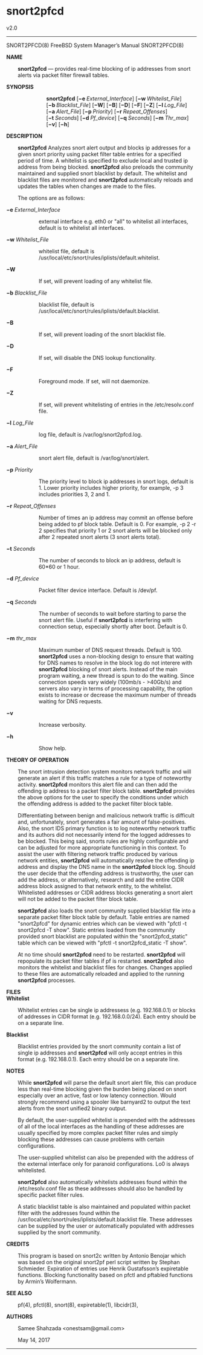 # snort2pfcd
v2.0
<!-- Creator     : groff version 1.19.2 -->
<!-- CreationDate: Mon May 15 18:05:47 2017 -->
<!DOCTYPE html PUBLIC "-//W3C//DTD HTML 4.01 Transitional//EN"
"http://www.w3.org/TR/html4/loose.dtd">
<html>
<head>
<meta name="generator" content="groff -Thtml, see www.gnu.org">
<meta http-equiv="Content-Type" content="text/html; charset=US-ASCII">
<meta name="Content-Style" content="text/css">
</head>
<body>

<hr>


<p valign="top">SNORT2PFCD(8) FreeBSD System
Manager&rsquo;s Manual SNORT2PFCD(8)</p>

<p style="margin-top: 1em" valign="top"><b>NAME</b></p>

<p style="margin-left:6%;"><b>snort2pfcd</b> &mdash;
provides real-time blocking of ip addresses from snort
alerts via packet filter firewall tables.</p>


<p style="margin-top: 1em" valign="top"><b>SYNOPSIS</b></p>

<p style="margin-left:21%;"><b>snort2pfcd</b>
[<b>&minus;e&nbsp;</b><i>External_Interface</i>]
[<b>&minus;w&nbsp;</b><i>Whitelist_File</i>]
[<b>&minus;b&nbsp;</b><i>Blacklist_File</i>]
[<b>&minus;W</b>] [<b>&minus;B</b>] [<b>&minus;D</b>]
[<b>&minus;F</b>] [<b>&minus;Z</b>]
[<b>&minus;l&nbsp;</b><i>Log_File</i>]
[<b>&minus;a&nbsp;</b><i>Alert_File</i>]
[<b>&minus;p&nbsp;</b><i>Priority</i>]
[<b>&minus;r&nbsp;</b><i>Repeat_Offenses</i>]
[<b>&minus;t&nbsp;</b><i>Seconds</i>]
[<b>&minus;d&nbsp;</b><i>Pf_device</i>]
[<b>&minus;q&nbsp;</b><i>Seconds</i>]
[<b>&minus;m&nbsp;</b><i>Thr_max</i>] [<b>&minus;v</b>]
[<b>&minus;h</b>]</p>


<p style="margin-top: 1em" valign="top"><b>DESCRIPTION</b></p>

<p style="margin-left:6%;"><b>snort2pfcd</b> Analyzes snort
alert output and blocks ip addresses for a given snort
priority using packet filter table entries for a specified
period of time. A whitelist is specified to exclude local
and trusted ip address from being blocked. <b>snort2pfcd</b>
also preloads the community maintained and supplied snort
blacklist by default. The whitelist and blacklist files are
monitored and <b>snort2pfcd</b> automatically reloads and
updates the tables when changes are made to the files.</p>

<p style="margin-left:6%; margin-top: 1em">The options are
as follows:</p>

<p style="margin-top: 1em" valign="top"><b>&minus;e</b>
<i>External_Interface</i></p>

<p style="margin-left:17%;">external interface e.g. eth0 or
&quot;all&quot; to whitelist all interfaces, default is to
whitelist all interfaces.</p>

<p style="margin-top: 1em" valign="top"><b>&minus;w</b>
<i>Whitelist_File</i></p>

<p style="margin-left:17%;">whitelist file, default is
/usr/local/etc/snort/rules/iplists/default.whitelist.</p>


<p style="margin-top: 1em" valign="top"><b>&minus;W</b></p>

<p style="margin-left:17%; margin-top: 1em">If set, will
prevent loading of any whitelist file.</p>

<p style="margin-top: 1em" valign="top"><b>&minus;b</b>
<i>Blacklist_File</i></p>

<p style="margin-left:17%;">blacklist file, default is
/usr/local/etc/snort/rules/iplists/default.blacklist.</p>


<p style="margin-top: 1em" valign="top"><b>&minus;B</b></p>

<p style="margin-left:17%; margin-top: 1em">If set, will
prevent loading of the snort blacklist file.</p>


<p style="margin-top: 1em" valign="top"><b>&minus;D</b></p>

<p style="margin-left:17%; margin-top: 1em">If set, will
disable the DNS lookup functionality.</p>


<p style="margin-top: 1em" valign="top"><b>&minus;F</b></p>

<p style="margin-left:17%; margin-top: 1em">Foreground
mode. If set, will not daemonize.</p>


<p style="margin-top: 1em" valign="top"><b>&minus;Z</b></p>

<p style="margin-left:17%; margin-top: 1em">If set, will
prevent whitelisting of entries in the /etc/resolv.conf
file.</p>

<p style="margin-top: 1em" valign="top"><b>&minus;l</b>
<i>Log_File</i></p>

<p style="margin-left:17%;">log file, default is
/var/log/snort2pfcd.log.</p>

<p style="margin-top: 1em" valign="top"><b>&minus;a</b>
<i>Alert_File</i></p>

<p style="margin-left:17%;">snort alert file, default is
/var/log/snort/alert.</p>

<p style="margin-top: 1em" valign="top"><b>&minus;p</b>
<i>Priority</i></p>

<p style="margin-left:17%;">The priority level to block ip
addresses in snort logs, default is 1. Lower priority
includes higher priority, for example, -p 3 includes
priorities 3, 2 and 1.</p>

<p style="margin-top: 1em" valign="top"><b>&minus;r</b>
<i>Repeat_Offenses</i></p>

<p style="margin-left:17%;">Number of times an ip address
may commit an offense before being added to pf block table.
Default is 0. For example, -p 2 -r 2 specifies that priority
1 or 2 snort alerts will be blocked only after 2 repeated
snort alerts (3 snort alerts total).</p>

<p style="margin-top: 1em" valign="top"><b>&minus;t</b>
<i>Seconds</i></p>

<p style="margin-left:17%;">The number of seconds to block
an ip address, default is 60*60 or 1 hour.</p>

<p style="margin-top: 1em" valign="top"><b>&minus;d</b>
<i>Pf_device</i></p>

<p style="margin-left:17%;">Packet filter device interface.
Default is /dev/pf.</p>

<p style="margin-top: 1em" valign="top"><b>&minus;q</b>
<i>Seconds</i></p>

<p style="margin-left:17%;">The number of seconds to wait
before starting to parse the snort alert file. Useful if
<b>snort2pfcd</b> is interfering with connection setup,
especially shortly after boot. Default is 0.</p>

<p style="margin-top: 1em" valign="top"><b>&minus;m</b>
<i>thr_max</i></p>

<p style="margin-left:17%;">Maximum number of DNS request
threads. Default is 100. <b>snort2pfcd</b> uses a
non-blocking design to ensure that waiting for DNS names to
resolve in the block log do not interere with
<b>snort2pfcd</b> blocking of snort alerts. Instead of the
main program waiting, a new thread is spun to do the
waiting. Since connection speeds vary widely (100mb/s -
&gt;40Gb/s) and servers also vary in terms of processing
capability, the option exists to increase or decrease the
maximum number of threads waiting for DNS requests.</p>


<p style="margin-top: 1em" valign="top"><b>&minus;v</b></p>

<p style="margin-left:17%; margin-top: 1em">Increase
verbosity.</p>


<p style="margin-top: 1em" valign="top"><b>&minus;h</b></p>

<p style="margin-left:17%; margin-top: 1em">Show help.</p>

<p style="margin-top: 1em" valign="top"><b>THEORY OF
OPERATION</b></p>

<p style="margin-left:6%;">The snort intrusion detection
system monitors network traffic and will generate an alert
if this traffic matches a rule for a type of noteworthy
activity. <b>snort2pfcd</b> monitors this alert file and can
then add the offending ip address to a packet filter block
table. <b>snort2pfcd</b> provides the above options for the
user to specify the conditions under which the offending
address is added to the packet filter block table.</p>

<p style="margin-left:6%; margin-top: 1em">Differentiating
between benign and malicious network traffic is difficult
and, unfortunately, snort generates a fair amount of
false-positives. Also, the snort IDS primary function is to
log noteworthy network traffic and its authors did not
necessarily intend for the logged addresses to be blocked.
This being said, snorts rules are highly configurable and
can be adjusted for more appropriate functioning in this
context. To assist the user with filtering network traffic
produced by various network entities, <b>snort2pfcd</b> will
automatically resolve the offending ip address and display
the DNS name in the <b>snort2pfcd</b> block log. Should the
user decide that the offending address is trustworthy, the
user can add the address, or alternatively, research and add
the entire CIDR address block assigned to that network
entity, to the whitelist. Whitelisted addresses or CIDR
address blocks generating a snort alert will not be added to
the packet filter block table.</p>


<p style="margin-left:6%; margin-top: 1em"><b>snort2pfcd</b>
also loads the snort community supplied blacklist file into
a separate packet filter block table by default. Table
entries are named &quot;snort2pfcd&quot; for dynamic entries
which can be viewed with &quot;pfctl -t snort2pfcd -T
show&quot;. Static entries loaded from the community
provided snort blacklist are populated within the
&quot;snort2pfcd_static&quot; table which can be viewed with
&quot;pfctl -t snort2pfcd_static -T show&quot;.</p>

<p style="margin-left:6%; margin-top: 1em">At no time
should <b>snort2pfcd</b> need to be restarted.
<b>snort2pfcd</b> will repopulate its packet filter tables
if pf is restarted. <b>snort2pfcd</b> also monitors the
whitelist and blacklist files for changes. Changes applied
to these files are automatically reloaded and applied to the
running <b>snort2pfcd</b> processes.</p>

<p style="margin-top: 1em" valign="top"><b>FILES <br>
Whitelist</b></p>

<p style="margin-left:6%;">Whitelist entries can be single
ip addressess (e.g. 192.168.0.1) or blocks of addresses in
CIDR format (e.g. 192.168.0.0/24). Each entry should be on a
separate line.</p>


<p style="margin-top: 1em" valign="top"><b>Blacklist</b></p>

<p style="margin-left:6%;">Blacklist entries provided by
the snort community contain a list of single ip addresses
and <b>snort2pfcd</b> will only accept entries in this
format (e.g. 192.168.0.1). Each entry should be on a
separate line.</p>

<p style="margin-top: 1em" valign="top"><b>NOTES</b></p>

<p style="margin-left:6%;">While <b>snort2pfcd</b> will
parse the default snort alert file, this can produce less
than real-time blocking given the burden being placed on
snort especially over an active, fast or low latency
connection. Would strongly recommend using a spooler like
barnyard2 to output the text alerts from the snort unified2
binary output.</p>

<p style="margin-left:6%; margin-top: 1em">By default, the
user-supplied whitelist is prepended with the addresses of
all of the local interfaces as the handling of these
addresses are usually specified by more complex packet
filter rules and simply blocking these addresses can cause
problems with certain configurations.</p>

<p style="margin-left:6%; margin-top: 1em">The
user-supplied whitelist can also be prepended with the
address of the external interface only for paranoid
configurations. Lo0 is always whitelisted.</p>


<p style="margin-left:6%; margin-top: 1em"><b>snort2pfcd</b>
also automatically whitelists addresses found within the
/etc/resolv.conf file as these addresses should also be
handled by specific packet filter rules.</p>

<p style="margin-left:6%; margin-top: 1em">A static
blacklist table is also maintained and populated within
packet filter with the addresses found within the
/usr/local/etc/snort/rules/iplists/default.blacklist file.
These addresses can be supplied by the user or automatically
populated with addresses supplied by the snort
community.</p>

<p style="margin-top: 1em" valign="top"><b>CREDITS</b></p>

<p style="margin-left:6%;">This program is based on snort2c
written by Antonio Benojar which was based on the original
snort2pf perl script written by Stephan Schmieder.
Expiration of entries use Henrik Gustafsson&rsquo;s
expiretable functions. Blocking functionality based on pfctl
and pftabled functions by Armin&rsquo;s Wolfermann.</p>

<p style="margin-top: 1em" valign="top"><b>SEE ALSO</b></p>

<p style="margin-left:6%;">pf(4), pfctl(8), snort(8),
expiretable(1), libcidr(3),</p>

<p style="margin-top: 1em" valign="top"><b>AUTHORS</b></p>

<p style="margin-left:6%;">Samee Shahzada
&lt;onestsam@gmail.com&gt;</p>

<p style="margin-left:6%; margin-top: 1em">May&nbsp;14,
2017</p>
<hr>
</body>
</html>
